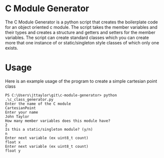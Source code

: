 # C Module Generator

The C Module Generator is a python script that creates the boilerplate code for an object oriented c module. The script takes the member variables and their types and creates a structure and getters and setters for the member variables.
The script can create standard classes which you can create more that one instance of or static/singleton style classes of which only one exists.


# Usage
Here is an example usage  of the program to create a simple cartesian point class

	PS C:\Users\jttaylor\git\c-module-generator> python .\c_class_generator.py
	Enter the name of the C module
	CartesianPoint
	Enter your name
	John Taylor
	How many member variables does this module have?
	2
	Is this a static/singleton module? (y/n) 
	n
	Enter next variable (ex uint8_t count)
	float x
	Enter next variable (ex uint8_t count)
	float y
